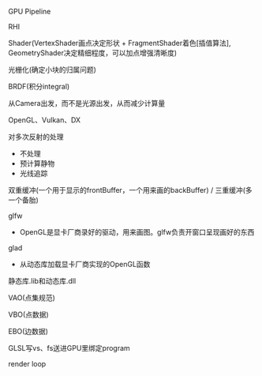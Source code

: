 GPU Pipeline

RHI

Shader(VertexShader画点决定形状 + FragmentShader着色[插值算法], GeometryShader决定精细程度，可以加点增强清晰度)

光栅化(确定小块的归属问题)

BRDF(积分integral)

从Camera出发，而不是光源出发，从而减少计算量

OpenGL、Vulkan、DX

对多次反射的处理
- 不处理
- 预计算静物
- 光线追踪

双重缓冲(一个用于显示的frontBuffer，一个用来画的backBuffer) / 三重缓冲(多一个备胎)

glfw
- OpenGL是显卡厂商录好的驱动，用来画图。glfw负责开窗口呈现画好的东西

glad
- 从动态库加载显卡厂商实现的OpenGL函数

静态库.lib和动态库.dll

VAO(点集规范)

VBO(点数据)

EBO(边数据)

GLSL写vs、fs送进GPU里绑定program

render loop
